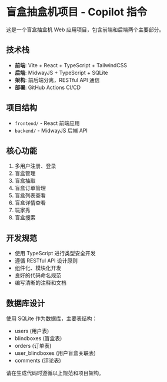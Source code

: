 <!-- Use this file to provide workspace-specific custom instructions to Copilot. For more details, visit https://code.visualstudio.com/docs/copilot/copilot-customization#_use-a-githubcopilotinstructionsmd-file -->

# 盲盒抽盒机项目 - Copilot 指令

这是一个盲盒抽盒机 Web 应用项目，包含前端和后端两个主要部分。

## 技术栈
- **前端**: Vite + React + TypeScript + TailwindCSS
- **后端**: MidwayJS + TypeScript + SQLite
- **架构**: 前后端分离，RESTful API 通信
- **部署**: GitHub Actions CI/CD

## 项目结构
- `frontend/` - React 前端应用
- `backend/` - MidwayJS 后端 API

## 核心功能
1. 多用户注册、登录
2. 盲盒管理
3. 盲盒抽取
4. 盲盒订单管理
5. 盲盒列表查看
6. 盲盒详情查看
7. 玩家秀
8. 盲盒搜索

## 开发规范
- 使用 TypeScript 进行类型安全开发
- 遵循 RESTful API 设计原则
- 组件化、模块化开发
- 良好的代码命名规范
- 编写清晰的注释和文档

## 数据库设计
使用 SQLite 作为数据库，主要表结构：
- users (用户表)
- blindboxes (盲盒表)
- orders (订单表)
- user_blindboxes (用户盲盒关联表)
- comments (评论表)

请在生成代码时遵循以上规范和项目架构。
